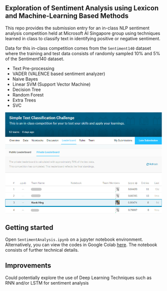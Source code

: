 ## Exploration of Sentiment Analysis using Lexicon and Machine-Learning Based Methods 

This repo provides the submission entry for an in-class NLP sentiment analysis competition held at Microsoft AI Singapore group using techniques learned in class to classify text in identifying positive or negative sentiment.

Data for this in-class competition comes from the `Sentiment140` dataset where the training and test data consists of randomly sampled 10% and 5% of the Sentiment140 dataset.

- Text Pre-processing
- VADER (VALENCE based sentiment analyzer)
- Naive Bayes
- Linear SVM (Support Vector Machine)
- Decision Tree
- Random Forest
- Extra Trees
- SVC

![jpg](images/inclass-competition.jpg)

## Getting started
Open `SentimentAnalysis.ipynb` on a jupyter notebook environment. Alternatively, you can view the codes in Google Colab [here](https://drive.google.com/open?id=1d_po5AQDFRovk4livi2kvv1hhjPLxqAC). The notebook consists of further technical details.

## Improvements
Could potentially explore the use of Deep Learning Techniques such as RNN and/or LSTM for sentiment analysis

<!---
# Walk-through of the submission entry:


## 1. Adding imports & installing neccessay packages ##


```python
### run this if using google colab to mount google drive as local storage

from google.colab import drive
import os
drive.mount('/content/gdrive')

repo_path = '/content/gdrive/My Drive/colab/NLP-Bootcamp/'
```

 


```python
import pandas as pd
import collections
%matplotlib inline

# Import modules to calculate accuracy and confusion matrix
from sklearn.metrics import confusion_matrix, accuracy_score
```

## 2. Loading Data ##


```python
### run below 2 lines of code for setting train & test data path on google colab
'''
trainData = os.path.join(repo_path, 'data/sentiment140_160k_tweets_train.csv')
testData = os.path.join(repo_path, 'data/sentiment140_test.csv')
'''

### run below 3 lines of code for setting train & test data path on local machine
DATA = './data/'
trainData = DATA + 'sentiment140_160k_tweets_train.csv'
testData =  DATA + 'sentiment140_test.csv'

train = pd.read_csv(trainData)
test = pd.read_csv(testData)

train.head()
```




<div>

<table border="1" class="dataframe">
  <thead>
    <tr style="text-align: right;">
      <th></th>
      <th>target</th>
      <th>ids</th>
      <th>user</th>
      <th>text</th>
    </tr>
  </thead>
  <tbody>
    <tr>
      <th>0</th>
      <td>p</td>
      <td>1978186076</td>
      <td>ceruleanbreeze</td>
      <td>@nocturnalie Anyway, and now Abby and I share ...</td>
    </tr>
    <tr>
      <th>1</th>
      <td>p</td>
      <td>1994697891</td>
      <td>enthusiasticjen</td>
      <td>@JoeGigantino Few times I'm trying to leave co...</td>
    </tr>
    <tr>
      <th>2</th>
      <td>p</td>
      <td>2191885992</td>
      <td>LifeRemixed</td>
      <td>@AngieGriffin Good Morning Angie  I'll be in t...</td>
    </tr>
    <tr>
      <th>3</th>
      <td>p</td>
      <td>1753662211</td>
      <td>lovemandy</td>
      <td>had a good day driving up mountains, visiting ...</td>
    </tr>
    <tr>
      <th>4</th>
      <td>p</td>
      <td>2177442789</td>
      <td>_LOVELYmanu</td>
      <td>downloading some songs  i love lady GaGa.</td>
    </tr>
  </tbody>
</table>
</div>



Looking at distribution of *'positives'* & *'negatives'* samples in train dataset 


```python
collections.Counter(train['target'])
```




    Counter({'n': 79985, 'p': 80000})




```python
train.groupby('target').size().plot(kind='bar')
```



![png](images/output_7_1.png)


We will find that it is a relatively well-balanced dataset

## 3. Data (Text) Preprocessing ##


```python
### mapping a dictionary of apostrophe words

appos = {
"aren't" : "are not",
"can't" : "cannot",
"cant" : "cannot",
"couldn't" : "could not",
"didn't" : "did not",
"doesn't" : "does not",
"don't" : "do not",
"hadn't" : "had not",
"hasn't" : "has not",
"haven't" : "have not",
"he'd" : "he would",
"he'll" : "he will",
"he's" : "he is",
"i'd" : "I would",
"i'd" : "I had",
"i'll" : "I will",
"i'm" : "I am",
"im" : "I am",
"isn't" : "is not",
"it's" : "it is",
"it'll":"it will",
"i've" : "I have",
"let's" : "let us",
"mightn't" : "might not",
"mustn't" : "must not",
"shan't" : "shall not",
"she'd" : "she would",
"she'll" : "she will",
"she's" : "she is",
"shouldn't" : "should not",
"that's" : "that is",
"there's" : "there is",
"they'd" : "they would",
"they'll" : "they will",
"they're" : "they are",
"they've" : "they have",
"we'd" : "we would",
"we're" : "we are",
"weren't" : "were not",
"we've" : "we have",
"what'll" : "what will",
"what're" : "what are",
"what's" : "what is",
"what've" : "what have",
"where's" : "where is",
"who'd" : "who would",
"who'll" : "who will",
"who're" : "who are",
"who's" : "who is",
"who've" : "who have",
"won't" : "will not",
"wouldn't" : "would not",
"you'd" : "you would",
"you'll" : "you will",
"you're" : "you are",
"you've" : "you have",
"'re": " are",
"wasn't": "was not",
"we'll":" will",
"didn't": "did not",
"gg" : "going"
}
```


```python
import re

def preprocess_text(sentence):
    text = re.sub('((www\.[^\s]+)|(https?://[^\s]+))','', sentence['text'])
    text = re.sub('@[^\s]+','', text)
    text = text.lower().split()
    reformed = [appos[word] if word in appos else word for word in text]
    reformed = " ".join(reformed) 
    text = re.sub('&[^\s]+;', '', reformed)
    text = re.sub('[^a-zA-Zа-яА-Я1-9]+', ' ', text)
    text = re.sub(' +',' ', text)
    #text = re.sub(' [\w] ', ' ', text)
    return text.strip()

preprocess = train
preprocess['ugc'] = preprocess.apply(preprocess_text, axis=1)

preprocess.head()
```




<div>

<table border="1" class="dataframe">
  <thead>
    <tr style="text-align: right;">
      <th></th>
      <th>target</th>
      <th>ids</th>
      <th>user</th>
      <th>text</th>
      <th>ugc</th>
    </tr>
  </thead>
  <tbody>
    <tr>
      <th>0</th>
      <td>p</td>
      <td>1978186076</td>
      <td>ceruleanbreeze</td>
      <td>@nocturnalie Anyway, and now Abby and I share ...</td>
      <td>anyway and now abby and i share all our crops ...</td>
    </tr>
    <tr>
      <th>1</th>
      <td>p</td>
      <td>1994697891</td>
      <td>enthusiasticjen</td>
      <td>@JoeGigantino Few times I'm trying to leave co...</td>
      <td>few times I am trying to leave comments in you...</td>
    </tr>
    <tr>
      <th>2</th>
      <td>p</td>
      <td>2191885992</td>
      <td>LifeRemixed</td>
      <td>@AngieGriffin Good Morning Angie  I'll be in t...</td>
      <td>good morning angie I will be in the atl july 8...</td>
    </tr>
    <tr>
      <th>3</th>
      <td>p</td>
      <td>1753662211</td>
      <td>lovemandy</td>
      <td>had a good day driving up mountains, visiting ...</td>
      <td>had a good day driving up mountains visiting k...</td>
    </tr>
    <tr>
      <th>4</th>
      <td>p</td>
      <td>2177442789</td>
      <td>_LOVELYmanu</td>
      <td>downloading some songs  i love lady GaGa.</td>
      <td>downloading some songs i love lady gaga</td>
    </tr>
  </tbody>
</table>
</div>



## 4. Sentiment Analysis using Lexicon-based Method

There are two types of lexicon-based sentiment analyzing approcaches - _Polarity_ and _Valence_ based.

_VADER_ is a _VALENCE_ based sentiment analyzer.

*Valence*-based approach taken into consideration the "intensity" of a word as opposed to only the polarity (+ve or -ve). For example, "Great" is treated as more +ve as opposed to "Good".

References:
http://comp.social.gatech.edu/papers/icwsm14.vader.hutto.pdf

Scale for the classification model used base on compound value:

1. Positive = >=0
2. Negative = <0



```python
pip install vaderSentiment
```


```python
from vaderSentiment.vaderSentiment import SentimentIntensityAnalyzer

analyzer = SentimentIntensityAnalyzer()
```


```python
def print_sentiment_scores(ugc):
    snt = analyzer.polarity_scores(ugc['ugc'])  # Calling the polarity analyzer
    return snt['compound']
```


```python
compound = train
compound['VADER']=compound.apply(print_sentiment_scores, axis=1)

compound.head()
```




<div>

<table border="1" class="dataframe">
  <thead>
    <tr style="text-align: right;">
      <th></th>
      <th>target</th>
      <th>ids</th>
      <th>user</th>
      <th>text</th>
      <th>ugc</th>
      <th>VADER</th>
    </tr>
  </thead>
  <tbody>
    <tr>
      <th>0</th>
      <td>p</td>
      <td>1978186076</td>
      <td>ceruleanbreeze</td>
      <td>@nocturnalie Anyway, and now Abby and I share ...</td>
      <td>anyway and now abby and i share all our crops ...</td>
      <td>0.6361</td>
    </tr>
    <tr>
      <th>1</th>
      <td>p</td>
      <td>1994697891</td>
      <td>enthusiasticjen</td>
      <td>@JoeGigantino Few times I'm trying to leave co...</td>
      <td>few times I am trying to leave comments in you...</td>
      <td>-0.0258</td>
    </tr>
    <tr>
      <th>2</th>
      <td>p</td>
      <td>2191885992</td>
      <td>LifeRemixed</td>
      <td>@AngieGriffin Good Morning Angie  I'll be in t...</td>
      <td>good morning angie I will be in the atl july 8...</td>
      <td>0.4404</td>
    </tr>
    <tr>
      <th>3</th>
      <td>p</td>
      <td>1753662211</td>
      <td>lovemandy</td>
      <td>had a good day driving up mountains, visiting ...</td>
      <td>had a good day driving up mountains visiting k...</td>
      <td>0.7717</td>
    </tr>
    <tr>
      <th>4</th>
      <td>p</td>
      <td>2177442789</td>
      <td>_LOVELYmanu</td>
      <td>downloading some songs  i love lady GaGa.</td>
      <td>downloading some songs i love lady gaga</td>
      <td>0.6369</td>
    </tr>
  </tbody>
</table>
</div>




```python
confusion_matrix(compound['target'], compound['predict'])
accuracy_score(compound['target'], compound['predict'])
```




    0.6673063099665594




```python
def custom_predict(ugc):
    snt = analyzer.polarity_scores(ugc['ugc'])  # Calling the polarity analyzer
    if snt['neg'] > snt['pos']:
        return 'n'
    elif snt['pos'] > snt['neg']:
        return 'p'
    else:
        return 'p'

vader = train
vader['predict']=vader.apply(custom_predict, axis=1)
```


```python
confusion_matrix(vader['target'], vader['predict'])
accuracy_score(vader['target'], vader['predict'])
```




    0.6673063099665594



## 5. Sentiment Analysis using Machine Learning-based Method: Naive Bayes


```python
#Import feature engineering modules and test_train_split
from sklearn.pipeline import Pipeline
from sklearn.feature_extraction.text import CountVectorizer, TfidfTransformer, TfidfVectorizer
from sklearn.model_selection import train_test_split, GridSearchCV

#Import classification algorithm
from sklearn.naive_bayes import MultinomialNB
from sklearn.svm import SVC
from sklearn.svm import LinearSVC
from sklearn.tree import DecisionTreeClassifier
from sklearn.ensemble import RandomForestClassifier
from sklearn.ensemble import ExtraTreesClassifier
from xgboost import XGBClassifier

#Import modules to calculate accuracy and confusion matrix
from sklearn.metrics import confusion_matrix, accuracy_score
from sklearn.metrics import classification_report
```

Naive Bayes with TF-IDF on original text data


```python
tv = TfidfVectorizer(ngram_range=(1,3),max_features=20000,stop_words='english') 
X = tv.fit_transform(train['text'])

Xtrain, Xtest, ytrain, ytest = train_test_split(X, train['target'],
                                               test_size = 0.2, shuffle=True)

nb = MultinomialNB(alpha=6.5, fit_prior=False)
nb.fit(Xtrain,ytrain)
pred = nb.predict(Xtest)

print(accuracy_score(ytest,pred))
print(confusion_matrix(ytest,pred))
print(classification_report(ytest,pred))
```

    0.753820670687877
    [[12287  3768]
     [ 4109 11833]]
                  precision    recall  f1-score   support
    
               n       0.75      0.77      0.76     16055
               p       0.76      0.74      0.75     15942
    
        accuracy                           0.75     31997
       macro avg       0.75      0.75      0.75     31997
    weighted avg       0.75      0.75      0.75     31997
    


Naive Bayes with TF-IDF on pre-processed text data - achieved very minimal accuracy improvement


```python
tv = TfidfVectorizer(ngram_range=(1,3),max_features=20000,stop_words='english') 
X = tv.fit_transform(preprocess['ugc'])

Xtrain, Xtest, ytrain, ytest = train_test_split(X, preprocess['target'],
                                               test_size = 0.2, shuffle=True)

nb = MultinomialNB(alpha=6.5, fit_prior=False)
nb.fit(Xtrain,ytrain)
pred = nb.predict(Xtest)

print(accuracy_score(ytest,pred))
print(confusion_matrix(ytest,pred))
print(classification_report(ytest,pred))
```

    0.7545707410069694
    [[12184  3730]
     [ 4123 11960]]
                  precision    recall  f1-score   support
    
               n       0.75      0.77      0.76     15914
               p       0.76      0.74      0.75     16083
    
        accuracy                           0.75     31997
       macro avg       0.75      0.75      0.75     31997
    weighted avg       0.75      0.75      0.75     31997
    


Naive Bayes with Grid Search Hyperparameter Tuning & 10-Fold Cross Validation - achieving higher accuracy over the mdoel without hyperparameter tuning 


```python
text_clf = Pipeline([('vect', CountVectorizer()),
                     ('tfidf', TfidfTransformer()),
                     ('clf', MultinomialNB())])
tuned_parameters = {
    'vect__ngram_range': [(1, 1), (1, 2), (2, 2)],
    'tfidf__use_idf': (True, False),
    'tfidf__norm': ('l1', 'l2'),
    'clf__alpha': [1, 1e-1, 1e-2]
}
```


```python
x_train, x_test, y_train, y_test = train_test_split(train['text'], train['target'],
                                               test_size = 0.2, shuffle=True)
```


```python
from sklearn.metrics import classification_report
clf = GridSearchCV(text_clf, tuned_parameters, cv=10)
clf.fit(x_train, y_train)

print(classification_report(y_test, clf.predict(x_test), digits=4))
print(accuracy_score(y_test, clf.predict(x_test)))
print(confusion_matrix(y_test, clf.predict(x_test)))
```

                  precision    recall  f1-score   support
    
               n     0.7525    0.8386    0.7932     15876
               p     0.8209    0.7284    0.7719     16121
    
        accuracy                         0.7831     31997
       macro avg     0.7867    0.7835    0.7825     31997
    weighted avg     0.7870    0.7831    0.7825     31997
    
    0.7830734131324811
    [[13314  2562]
     [ 4379 11742]]



```python
# x_train, x_test, y_train, y_test = train_test_split(data, labels, test_size=0.2, random_state=42)
x_train, x_test, y_train, y_test = train_test_split(preprocess['ugc'], preprocess['target'],
                                               test_size = 0.2, shuffle=True)
```


```python
from sklearn.metrics import classification_report
clf = GridSearchCV(text_clf, tuned_parameters, cv=10)
clf.fit(x_train, y_train)

print(classification_report(y_test, clf.predict(x_test), digits=4))
print(accuracy_score(y_test, clf.predict(x_test)))
print(confusion_matrix(y_test, clf.predict(x_test)))
```

                  precision    recall  f1-score   support
    
               n     0.7571    0.8380    0.7955     16035
               p     0.8177    0.7299    0.7713     15962
    
        accuracy                         0.7841     31997
       macro avg     0.7874    0.7840    0.7834     31997
    weighted avg     0.7873    0.7841    0.7834     31997
    
    0.7840735068912711
    [[13438  2597]
     [ 4312 11650]]



```python
print("Best Score: ", clf.best_score_)
print("Best Params: ", clf.best_params_)
```

    Best Score:  0.7837531643591586
    Best Params:  {'clf__alpha': 0.1, 'tfidf__norm': 'l1', 'tfidf__use_idf': False, 'vect__ngram_range': (1, 2)}



```python
from google.colab import files ### remove this line of code if not using colab

test['ugc'] = test.apply(preprocess_text, axis=1)
y_kaggle = clf.predict((test['ugc']))
test['target'] = pd.DataFrame(y_kaggle.tolist())
test[['target', 'ids']].to_csv("nb_submission.csv", index=False)

files.download('nb_submission.csv') ### remove this line of code if not using colab

```


```python
from sklearn.metrics import classification_report
clf = GridSearchCV(text_clf, tuned_parameters, cv=10)
clf.fit(x_train, y_train)

print(classification_report(y_test, clf.predict(x_test), digits=4))
print(accuracy_score(y_test, clf.predict(x_test)))
print(confusion_matrix(y_test, clf.predict(x_test)))
```

                  precision    recall  f1-score   support
    
               n     0.7734    0.8187    0.7954     16002
               p     0.8073    0.7600    0.7829     15995
    
        accuracy                         0.7894     31997
       macro avg     0.7904    0.7893    0.7892     31997
    weighted avg     0.7904    0.7894    0.7892     31997
    
    0.7893552520548801
    [[13101  2901]
     [ 3839 12156]]


## 6. Sentiment Analysis using Machine Learning-based Method: Linear SVM ##
with Grid Search Hyperparameter Tuning & 10-Fold Cross Validation


```python
text_clf = Pipeline([('vect', CountVectorizer()),
                     ('tfidf', TfidfTransformer()),
                     ('clf', LinearSVC())])
tuned_parameters = {
    'vect__ngram_range': [(1, 2), (1, 3), (1, 4)],
    'tfidf__use_idf': (True, False),
    #'tfidf__norm': ('l1', 'l2'),
    'clf__tol': [1, 1e-1, 1e-2, 1e-3]
}
```


```python
x_train, x_test, y_train, y_test = train_test_split(preprocess['ugc'], preprocess['target'],
                                               test_size = 0.2, shuffle=True)
```


```python
clf = GridSearchCV(text_clf, tuned_parameters, cv=10)
clf.fit(x_train, y_train)

print(classification_report(y_test, clf.predict(x_test), digits=4))
print(accuracy_score(y_test, clf.predict(x_test)))
print(confusion_matrix(y_test, clf.predict(x_test)))

print("Best Score: ", clf.best_score_)
print("Best Params: ", clf.best_params_)
```

                  precision    recall  f1-score   support
    
               n     0.7939    0.8293    0.8112     15870
               p     0.8243    0.7882    0.8058     16127
    
        accuracy                         0.8086     31997
       macro avg     0.8091    0.8087    0.8085     31997
    weighted avg     0.8092    0.8086    0.8085     31997
    
    0.8085758039816233
    [[13161  2709]
     [ 3416 12711]]
    Best Score:  0.8010751007906991
    Best Params:  {'clf__tol': 0.1, 'tfidf__use_idf': False, 'vect__ngram_range': (1, 4)}



```python
from google.colab import files ### remove this line of code if not using colab

test['ugc'] = test.apply(preprocess_text, axis=1)
y_kaggle = clf.predict((test['ugc']))
test['target'] = pd.DataFrame(y_kaggle.tolist())
test[['target', 'ids']].to_csv("l_svm_submission.csv", index=False)

files.download('l_svm_submission.csv') ### remove this line of code if not using colab
```

## 7. Sentiment Analysis using Machine Learning-based Method: XGBoost


```python
pip install xgboost
```

```python
tv = TfidfVectorizer(ngram_range=(1,2), max_features=20000, stop_words='english', min_df=.0025, max_df=0.25) 
X = tv.fit_transform(preprocess['ugc'])

x_train, x_test, y_train, y_test = train_test_split(X, preprocess['target'],
                                               test_size = 0.2, shuffle=True)
```


```python
xgb = XGBClassifier(max_depth=10, n_estimators=400, learning_rate=0.3, objective='binary:logistic')
xgb.fit(x_train, y_train)
pred = xgb.predict(x_test)
```


```python
print(accuracy_score(y_test, pred))
print(confusion_matrix(y_test, pred))
print(classification_report(y_test, pred))
```

    0.7501015720223771
    [[11302  4860]
     [ 3136 12699]]
                  precision    recall  f1-score   support
    
               n       0.78      0.70      0.74     16162
               p       0.72      0.80      0.76     15835
    
        accuracy                           0.75     31997
       macro avg       0.75      0.75      0.75     31997
    weighted avg       0.75      0.75      0.75     31997
    


## 8. Sentiment Analysis using Machine Learning-based Method: Decision Tree


```python
tv = TfidfVectorizer(ngram_range=(1,2), max_features=20000, stop_words='english') 
X = tv.fit_transform(preprocess['ugc'])

x_train, x_test, y_train, y_test = train_test_split(X, preprocess['target'],
                                               test_size = 0.2, shuffle=True)
```


```python
dt = DecisionTreeClassifier()
dt.fit(Xtrain,ytrain)
pred = dt.predict(Xtest)
```


```python
print(accuracy_score(ytest,pred))
print(confusion_matrix(ytest,pred))
print(classification_report(ytest,pred))
```

    0.6914398224833578
    [[10944  5018]
     [ 4855 11180]]
                  precision    recall  f1-score   support
    
               n       0.69      0.69      0.69     15962
               p       0.69      0.70      0.69     16035
    
        accuracy                           0.69     31997
       macro avg       0.69      0.69      0.69     31997
    weighted avg       0.69      0.69      0.69     31997
    


## 9. Sentiment Analysis using Machine Learning-based Method: Random Forest


```python
rf = RandomForestClassifier()
rf.fit(Xtrain,ytrain)
pred = rf.predict(Xtest)
```


```python
print(accuracy_score(ytest,pred))
print(confusion_matrix(ytest,pred))
print(classification_report(ytest,pred))
```

## 10. Sentiment Analysis using Machine Learning-based Method: Extra Trees


```python
etc=ExtraTreesClassifier()
etc.fit(Xtrain,ytrain)
pred=etc.predict(Xtest)
```



```python
print(accuracy_score(ytest,pred))
print(confusion_matrix(ytest,pred))
print(classification_report(ytest,pred))
```

    0.7307872613057474
    [[11874  4088]
     [ 4526 11509]]
                  precision    recall  f1-score   support
    
               n       0.72      0.74      0.73     15962
               p       0.74      0.72      0.73     16035
    
        accuracy                           0.73     31997
       macro avg       0.73      0.73      0.73     31997
    weighted avg       0.73      0.73      0.73     31997
    


## 11. Sentiment Analysis using Machine Learning-based Method: SVC ##

_Warning - approximately 3hrs of processing_ 


```python
#Import feature engineering modules and test_train_split
from sklearn.feature_extraction.text import TfidfVectorizer
from sklearn.model_selection import train_test_split
from sklearn.metrics import classification_report

tv = TfidfVectorizer(ngram_range=(1,3)) 
X = tv.fit_transform(preprocess['ugc'])

Xtrain, Xtest, ytrain, ytest = train_test_split(X, preprocess['target'],
                                               test_size = 0.2, shuffle=True)
```


```python
from sklearn.svm import SVC

svm = SVC(kernel='linear')
svm.fit(Xtrain,ytrain)
pred = svm.predict(Xtest)

print(accuracy_score(ytest,pred))
print(confusion_matrix(ytest,pred))
print(classification_report(ytest,pred))
```

    0.805137981685783
    [[12754  3333]
     [ 2902 13008]]
                  precision    recall  f1-score   support
    
               n       0.81      0.79      0.80     16087
               p       0.80      0.82      0.81     15910
    
        accuracy                           0.81     31997
       macro avg       0.81      0.81      0.81     31997
    weighted avg       0.81      0.81      0.81     31997
    



```python
# Uncomment and run below line of code if using google colab
# from google.colab import files

test['ugc'] = test.apply(preprocess_text, axis=1)
y_kaggle = svm.predict(tv.transform(test['ugc']))
test['target'] = pd.DataFrame(y_kaggle.tolist())
test[['target', 'ids']].to_csv("svc_submission.csv", index=False)

# Uncommon and run below line of code if using google colab 
# files.download('svc_submission.csv')
```

## Text Pre-processing Steps - References ##

https://www.topbots.com/text-preprocessing-for-machine-learning-nlp/

## Further - Text Preprocessing: Porter Stemmer ##


```python
import nltk
from nltk.tokenize import sent_tokenize, word_tokenize
from nltk.stem import PorterStemmer
from nltk.stem import LancasterStemmer

#nltk.download('punkt') 

#create an object of class PorterStemmer
porter = PorterStemmer()
lancaster=LancasterStemmer()

```


```python
def stemSentence(sentence):
    token_words = word_tokenize(sentence['ugc'])
    stem_sentence = []
    for word in token_words:
        stem_sentence.append(porter.stem(word))
        stem_sentence.append(" ")
    return "".join(stem_sentence)
  
preprocess['stem'] = preprocess.apply(stemSentence, axis=1)
preprocess.head()
```




<div>

<table border="1" class="dataframe">
  <thead>
    <tr style="text-align: right;">
      <th></th>
      <th>target</th>
      <th>ids</th>
      <th>user</th>
      <th>text</th>
      <th>ugc</th>
    </tr>
  </thead>
  <tbody>
    <tr>
      <th>0</th>
      <td>p</td>
      <td>1978186076</td>
      <td>ceruleanbreeze</td>
      <td>@nocturnalie Anyway, and now Abby and I share ...</td>
      <td>anyway and now abbi and i share all our crop w...</td>
    </tr>
    <tr>
      <th>1</th>
      <td>p</td>
      <td>1994697891</td>
      <td>enthusiasticjen</td>
      <td>@JoeGigantino Few times I'm trying to leave co...</td>
      <td>few time i m tri to leav comment in your blog ...</td>
    </tr>
    <tr>
      <th>2</th>
      <td>p</td>
      <td>2191885992</td>
      <td>LifeRemixed</td>
      <td>@AngieGriffin Good Morning Angie  I'll be in t...</td>
      <td>good morn angi i ll be in the atl juli 8th 1 t...</td>
    </tr>
    <tr>
      <th>3</th>
      <td>p</td>
      <td>1753662211</td>
      <td>lovemandy</td>
      <td>had a good day driving up mountains, visiting ...</td>
      <td>had a good day drive up mountain visit kati ea...</td>
    </tr>
    <tr>
      <th>4</th>
      <td>p</td>
      <td>2177442789</td>
      <td>_LOVELYmanu</td>
      <td>downloading some songs  i love lady GaGa.</td>
      <td>download some song i love ladi gaga</td>
    </tr>
  </tbody>
</table>
</div>

-->


